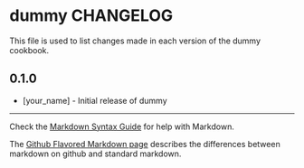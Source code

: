 dummy CHANGELOG
===============

This file is used to list changes made in each version of the dummy cookbook.

0.1.0
-----
- [your_name] - Initial release of dummy

- - -
Check the [Markdown Syntax Guide](http://daringfireball.net/projects/markdown/syntax) for help with Markdown.

The [Github Flavored Markdown page](http://github.github.com/github-flavored-markdown/) describes the differences between markdown on github and standard markdown.

